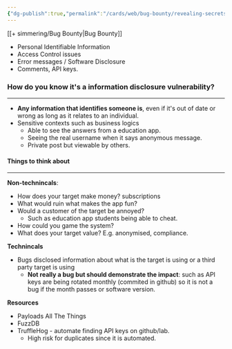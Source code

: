 ```yaml
---
{"dg-publish":true,"permalink":"/cards/web/bug-bounty/revealing-secrets-with-information-disclosure-bugs/"}
---
```


[[+ simmering/Bug Bounty\|Bug Bounty]]

- Personal Identifiable Information
- Access Control issues
- Error messages / Software Disclosure
- Comments, API keys.

### How do you know it's a information disclosure vulnerability?
---

- **Any information that identifies someone is**, even if it's out of date or wrong as long as it relates to an individual.
- Sensitive contexts such as business logics
	- Able to see the answers from a education app.
	- Seeing the real username when it says anonymous message.
	- Private post but viewable by others.

#### Things to think about
---

**Non-technincals**:
- How does your target make money? subscriptions
- What would ruin what makes the app fun?
- Would a customer of the target be annoyed?
	- Such as education app students being able to cheat.
- How could you game the system?
- What does your target value? E.g. anonymised, compliance.

**Technincals**
- Bugs disclosed information about what is the target is using or a third party target is using
	- **Not really a bug but should demonstrate the impact**: such as API keys are being rotated monthly (commited in github) so it is not a bug if the month passes or software version.

**Resources**
- Payloads All The Things
- FuzzDB
- TruffleHog - automate finding API keys on github/lab.
	- High risk for duplicates since it is automated.
